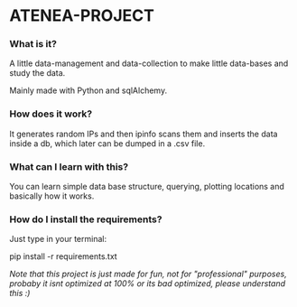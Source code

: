 # ATENEA-PROJECT

### What is it?

A little data-management and data-collection to make little data-bases and study the data.

Mainly made with Python and sqlAlchemy.

### How does it work?

It generates random IPs and then ipinfo scans them and inserts the data inside a db, which later can be dumped in a .csv file.

### What can I learn with this?

You can learn simple data base structure, querying, plotting locations and basically how it works.

### How do I install the requirements?

Just type in your terminal:

pip install -r requirements.txt

_Note that this project is just made for fun, not for "professional" purposes, probaby it isnt optimized at 100% or its bad optimized, please understand this :)_
